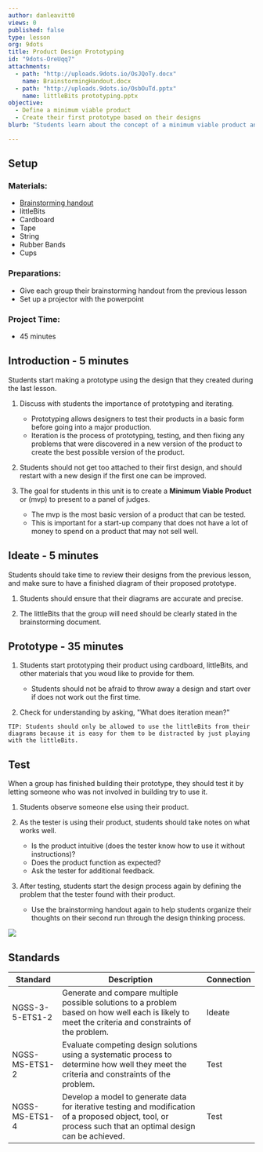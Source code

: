 ```yaml
---
author: danleavitt0
views: 0
published: false
type: lesson
org: 9dots
title: Product Design Prototyping
id: "9dots-OreUqq7"
attachments: 
  - path: "http://uploads.9dots.io/OsJQoTy.docx"
    name: BrainstormingHandout.docx
  - path: "http://uploads.9dots.io/OsbOuTd.pptx"
    name: littleBits prototyping.pptx
objective: 
  - Define a minimum viable product
  - Create their first prototype based on their designs
blurb: "Students learn about the concept of a minimum viable product and its importance for designers. Then, they begin building their product using their plans from the [brainstorming lesson](). During building, emphasize the importance of testing and iteration to create the best possible product. Students demonstrate learning by following design thinking principles as they build their prototypes. #NGSS-3-5-ETS1-2 #NGSS-MS-ETS1-2  #NGSS-MS-ETS1-4"

---
```


## Setup 

### Materials:

- [Brainstorming handout](http://uploads.9dots.io/OsJQoTy.docx)
- littleBits
- Cardboard
- Tape
- String
- Rubber Bands
- Cups

### Preparations:

- Give each group their brainstorming handout from the previous lesson
- Set up a projector with the powerpoint

### Project Time:

- 45 minutes

## Introduction - 5 minutes 

Students start making a prototype using the design that they created during the last lesson. 

1. Discuss with students the importance of prototyping and iterating. 
	- Prototyping allows designers to test their products in a basic form before going into a major production.
    - Iteration is the process of prototyping, testing, and then fixing any problems that were discovered in a new version of the product to create the best possible version of the product.

2. Students should not get too attached to their first design, and should restart with a new design if the first one can be improved. 

3. The goal for students in this unit is to create a **Minimum Viable Product** or (mvp) to present to a panel of judges.  
	- The mvp is the most basic version of a product that can be tested. 
    - This is important for a start-up company that does not have a lot of money to spend on a product that may not sell well.

## Ideate - 5 minutes 

Students should take time to review their designs from the previous lesson, and make sure to have a finished diagram of their proposed prototype. 

1. Students should ensure that their diagrams are accurate and precise.

2. The littleBits that the group will need should be clearly stated in the brainstorming document.

## Prototype - 35 minutes

1. Students start prototyping their product using cardboard, littleBits, and other materials that you woud like to provide for them. 
	- Students should not be afraid to throw away a design and start over if does not work out the first time. 

2. Check for understanding by asking, "What does iteration mean?"

```
TIP: Students should only be allowed to use the littleBits from their diagrams because it is easy for them to be distracted by just playing with the littleBits.
```

## Test

When a group has finished building their prototype, they should test it by letting someone who was not involved in building try to use it.

1. Students observe someone else using their product.

2. As the tester is using their product, students should take notes on what works well.
	- Is the product intuitive (does the tester know how to use it without instructions)?
    - Does the product function as expected?
    - Ask the tester for additional feedback.

3. After testing, students start the design process again by defining the problem that the tester found with their product.
	- Use the brainstorming handout again to help students organize their thoughts on their second run through the design thinking process.

![](http://uploads.9dots.io/OsJO25x_md.jpg)

## Standards

| Standard      | Description   | Connection  |
| ------------- |---------------| ------ |
| NGSS-3-5-ETS1-2 | Generate and compare multiple possible solutions to a problem based on how well each is likely to meet the criteria and constraints of the problem. | Ideate |
| NGSS-MS-ETS1-2 | Evaluate competing design solutions using a systematic process to determine how well they meet the criteria and constraints of the problem. | Test |
| NGSS-MS-ETS1-4 | Develop a model to generate data for iterative testing and modification of a proposed object, tool, or process such that an optimal design can be achieved. | Test |
